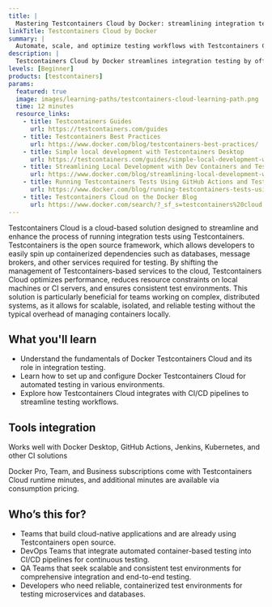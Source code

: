 ```yaml
---
title: |
  Mastering Testcontainers Cloud by Docker: streamlining integration testing with containers
linkTitle: Testcontainers Cloud by Docker
summary: |
  Automate, scale, and optimize testing workflows with Testcontainers Cloud
description: |
  Testcontainers Cloud by Docker streamlines integration testing by offloading container management to the cloud. It enables faster, consistent tests for containerized services like databases, improving performance and scalability in CI/CD pipelines without straining local or CI resources. Ideal for developers needing efficient, reliable testing environments.
levels: [Beginner]
products: [testcontainers]
params:
  featured: true
  image: images/learning-paths/testcontainers-cloud-learning-path.png
  time: 12 minutes
  resource_links:
    - title: Testcontainers Guides
      url: https://testcontainers.com/guides
    - title: Testcontainers Best Practices
      url: https://www.docker.com/blog/testcontainers-best-practices/
    - title: Simple local development with Testcontainers Desktop
      url: https://testcontainers.com/guides/simple-local-development-with-testcontainers-desktop/
    - title: Streamlining Local Development with Dev Containers and Testcontainers Cloud
      url: https://www.docker.com/blog/streamlining-local-development-with-dev-containers-and-testcontainers-cloud/
    - title: Running Testcontainers Tests Using GitHub Actions and Testcontainers Cloud
      url: https://www.docker.com/blog/running-testcontainers-tests-using-github-actions/
    - title: Testcontainers Cloud on the Docker Blog
      url: https://www.docker.com/search/?_sf_s=testcontainers%20cloud
---
```


Testcontainers Cloud is a cloud-based solution designed to streamline and enhance the process of running integration tests using Testcontainers. Testcontainers is the open source framework, which allows developers to easily spin up containerized dependencies such as databases, message brokers, and other services required for testing. By shifting the management of Testcontainers-based services to the cloud, Testcontainers Cloud optimizes performance, reduces resource constraints on local machines or CI servers, and ensures consistent test environments. This solution is particularly beneficial for teams working on complex, distributed systems, as it allows for scalable, isolated, and reliable testing without the typical overhead of managing containers locally.

## What you'll learn

- Understand the fundamentals of Docker Testcontainers Cloud and its role in integration testing.
- Learn how to set up and configure Docker Testcontainers Cloud for automated testing in various environments.
- Explore how Testcontainers Cloud integrates with CI/CD pipelines to streamline testing workflows.

## Tools integration

Works well with Docker Desktop, GitHub Actions, Jenkins, Kubernetes, and other CI solutions

Docker Pro, Team, and Business subscriptions come with Testcontainers Cloud runtime minutes, and additional minutes are available via consumption pricing.

## Who’s this for?

- Teams that build cloud-native applications and are already using Testcontainers open source.
- DevOps Teams that integrate automated container-based testing into CI/CD pipelines for continuous testing.
- QA Teams that seek scalable and consistent test environments for comprehensive integration and end-to-end testing.
- Developers who need reliable, containerized test environments for testing microservices and databases.

<div id="testcontainers-lp-survey-anchor"></div>